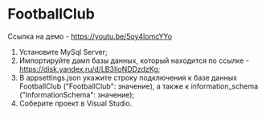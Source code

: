 # FootballClub

Ссылка на демо - https://youtu.be/5oy4lomcYYo

1) Установите MySql Server;
2) Импортируйте дамп базы данных, который находится по ссылке - https://disk.yandex.ru/d/LB3IioNDDzdzKg;
3) В appsettings.json укажите строку подключения к базе данных FootballClub ("FootballClub": значение), а также к information_schema ("InformationSchema": значение);
4) Соберите проект в Visual Studio.
